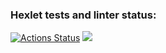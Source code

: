 ### Hexlet tests and linter status:
[![Actions Status](https://github.com/Nlb9/php-project-45/workflows/hexlet-check/badge.svg)](https://github.com/Nlb9/php-project-45/actions)
<a href="https://codeclimate.com/github/Nlb9/php-project-45/maintainability"><img src="https://api.codeclimate.com/v1/badges/424a8b525bd5e43766d2/maintainability" /></a>
